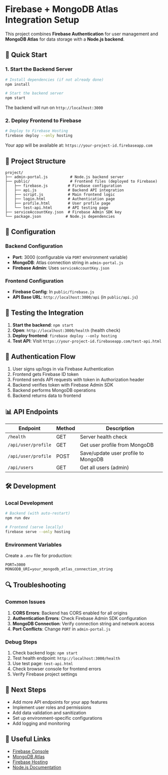 # Firebase + MongoDB Atlas Integration Setup

This project combines **Firebase Authentication** for user management and **MongoDB Atlas** for data storage with a **Node.js backend**.

## 🚀 Quick Start

### 1. Start the Backend Server
```bash
# Install dependencies (if not already done)
npm install

# Start the backend server
npm start
```

The backend will run on `http://localhost:3000`

### 2. Deploy Frontend to Firebase
```bash
# Deploy to Firebase Hosting
firebase deploy --only hosting
```

Your app will be available at: `https://your-project-id.firebaseapp.com`

## 📁 Project Structure

```
project/
├── admin-portal.js          # Node.js backend server
├── public/                  # Frontend files (deployed to Firebase)
│   ├── firebase.js         # Firebase configuration
│   ├── api.js              # Backend API integration
│   ├── script.js           # Main frontend logic
│   ├── login.html          # Authentication page
│   ├── profile.html        # User profile page
│   └── test-api.html       # API testing page
├── serviceAccountKey.json  # Firebase Admin SDK key
└── package.json           # Node.js dependencies
```

## 🔧 Configuration

### Backend Configuration
- **Port**: 3000 (configurable via `PORT` environment variable)
- **MongoDB**: Atlas connection string in `admin-portal.js`
- **Firebase Admin**: Uses `serviceAccountKey.json`

### Frontend Configuration
- **Firebase Config**: In `public/firebase.js`
- **API Base URL**: `http://localhost:3000/api` (in `public/api.js`)

## 🧪 Testing the Integration

1. **Start the backend**: `npm start`
2. **Open**: `http://localhost:3000/health` (health check)
3. **Deploy frontend**: `firebase deploy --only hosting`
4. **Test API**: Visit `https://your-project-id.firebaseapp.com/test-api.html`

## 🔐 Authentication Flow

1. User signs up/logs in via Firebase Authentication
2. Frontend gets Firebase ID token
3. Frontend sends API requests with token in Authorization header
4. Backend verifies token with Firebase Admin SDK
5. Backend performs MongoDB operations
6. Backend returns data to frontend

## 📊 API Endpoints

| Endpoint | Method | Description |
|----------|--------|-------------|
| `/health` | GET | Server health check |
| `/api/user/profile` | GET | Get user profile from MongoDB |
| `/api/user/profile` | POST | Save/update user profile to MongoDB |
| `/api/users` | GET | Get all users (admin) |

## 🛠️ Development

### Local Development
```bash
# Backend (with auto-restart)
npm run dev

# Frontend (serve locally)
firebase serve --only hosting
```

### Environment Variables
Create a `.env` file for production:
```env
PORT=3000
MONGODB_URI=your_mongodb_atlas_connection_string
```

## 🔍 Troubleshooting

### Common Issues

1. **CORS Errors**: Backend has CORS enabled for all origins
2. **Authentication Errors**: Check Firebase Admin SDK configuration
3. **MongoDB Connection**: Verify connection string and network access
4. **Port Conflicts**: Change `PORT` in `admin-portal.js`

### Debug Steps

1. Check backend logs: `npm start`
2. Test health endpoint: `http://localhost:3000/health`
3. Use test page: `test-api.html`
4. Check browser console for frontend errors
5. Verify Firebase project settings

## 📝 Next Steps

- Add more API endpoints for your app features
- Implement user roles and permissions
- Add data validation and sanitization
- Set up environment-specific configurations
- Add logging and monitoring

## 🔗 Useful Links

- [Firebase Console](https://console.firebase.google.com/)
- [MongoDB Atlas](https://cloud.mongodb.com/)
- [Firebase Hosting](https://firebase.google.com/docs/hosting)
- [Node.js Documentation](https://nodejs.org/docs/) 